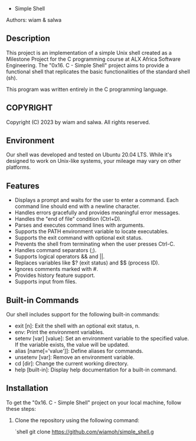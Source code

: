  - Simple Shell

Authors: wiam & salwa

## Description

This project is an implementation of a simple Unix shell created as a Milestone Project for the C programming course at ALX Africa Software Engineering. The "0x16. C - Simple Shell" project aims to provide a functional shell that replicates the basic functionalities of the standard shell (sh).

This program was written entirely in the C programming language.

## COPYRIGHT

Copyright (C) 2023 by wiam and salwa. All rights reserved.

## Environment

Our shell was developed and tested on Ubuntu 20.04 LTS. While it's designed to work on Unix-like systems, your mileage may vary on other platforms.

## Features

- Displays a prompt and waits for the user to enter a command. Each command line should end with a newline character.
- Handles errors gracefully and provides meaningful error messages.
- Handles the "end of file" condition (Ctrl+D).
- Parses and executes command lines with arguments.
- Supports the PATH environment variable to locate executables.
- Supports the exit command with optional exit status.
- Prevents the shell from terminating when the user presses Ctrl-C.
- Handles command separators (;).
- Supports logical operators && and ||.
- Replaces variables like $? (exit status) and $$ (process ID).
- Ignores comments marked with #.
- Provides history feature support.
- Supports input from files.

## Built-in Commands

Our shell includes support for the following built-in commands:

- exit [n]: Exit the shell with an optional exit status, n.
- env: Print the environment variables.
- setenv [var] [value]: Set an environment variable to the specified value. If the variable exists, the value will be updated.
- alias [name[='value']]: Define aliases for commands.
- unsetenv [var]: Remove an environment variable.
- cd [dir]: Change the current working directory.
- help [built-in]: Display help documentation for a built-in command.

## Installation

To get the "0x16. C - Simple Shell" project on your local machine, follow these steps:

1. Clone the repository using the following command:

   `shell
   git clone https://github.com/wiamoh/simple_shell.g

